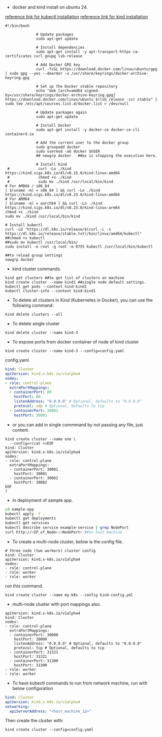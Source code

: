 
- docker and kind install on ubuntu 24.
  
[reference link for kubectl installation](https://kubernetes.io/docs/tasks/tools/install-kubectl-linux/#install-kubectl-binary-with-curl-on-linux)
[reference link for kind installation](https://kind.sigs.k8s.io/docs/user/quick-start/)  
```
#!/bin/bash

              # Update packages
              sudo apt-get update

              # Install dependencies
              sudo apt-get install -y apt-transport-https ca-certificates curl gnupg lsb-release

              # Add Docker GPG key
              curl -fsSL https://download.docker.com/linux/ubuntu/gpg | sudo gpg --yes --dearmor -o /usr/share/keyrings/docker-archive-keyring.gpg

              # Set up the Docker stable repository
              echo "deb [arch=amd64 signed-by=/usr/share/keyrings/docker-archive-keyring.gpg] https://download.docker.com/linux/ubuntu $(lsb_release -cs) stable" | sudo tee /etc/apt/sources.list.d/docker.list > /dev/null

              # Update packages again
              sudo apt-get update

              # Install Docker
              sudo apt-get install -y docker-ce docker-ce-cli containerd.io

              # Add the current user to the docker group
              sudo groupadd docker
              sudo usermod -aG docker $USER
              ## newgrp docker   ##as is stopping the execution here.

              # Install Kind
 #             curl -Lo ./kind https://kind.sigs.k8s.io/dl/v0.15.0/kind-linux-amd64
 #             chmod +x ./kind
 #             sudo mv ./kind /usr/local/bin/kind
# For AMD64 / x86_64
[ $(uname -m) = x86_64 ] && curl -Lo ./kind https://kind.sigs.k8s.io/dl/v0.23.0/kind-linux-amd64
# For ARM64
[ $(uname -m) = aarch64 ] && curl -Lo ./kind https://kind.sigs.k8s.io/dl/v0.23.0/kind-linux-arm64
chmod +x ./kind
sudo mv ./kind /usr/local/bin/kind

# Install kubectl
curl -LO "https://dl.k8s.io/release/$(curl -L -s https://dl.k8s.io/release/stable.txt)/bin/linux/amd64/kubectl"
##chmod +x kubectl
##sudo mv kubectl /usr/local/bin/
sudo install -o root -g root -m 0755 kubectl /usr/local/bin/kubectl

##to reload group settings
newgrp docker
```

- kind cluster commands.
```
kind get clusters ##to get list of clusters on machine
kind create cluster --name kind1 ##single node default settings.
kubectl get pods --context kind-kind1
kubectl cluster-info --context kind-kind1
```

- To delete all clusters in Kind (Kubernetes in Docker), you can use the following command:

```
kind delete clusters --all
```
- To delete single cluster
```
kind delete cluster --name kind-3
```

- To expose ports from docker container of node of kind cluster
```
kind create cluster --name kind-3 --config=config.yaml
```
config.yaml
```yaml
kind: Cluster
apiVersion: kind.x-k8s.io/v1alpha4
nodes:
- role: control-plane
  extraPortMappings:
  - containerPort: 80
    hostPort: 80
    listenAddress: "0.0.0.0" # Optional, defaults to "0.0.0.0"
    protocol: udp # Optional, defaults to tcp
  - containerPort: 30081
    hostPort: 30081
```
- or you can add in single commmand by not passing any file, just content.
```
kind create cluster --name one \
  --config=<(cat <<EOF
kind: Cluster
apiVersion: kind.x-k8s.io/v1alpha4
nodes:
- role: control-plane
  extraPortMappings:
  - containerPort: 30081
    hostPort: 30081
  - containerPort: 30082
    hostPort: 30082
EOF
)
```

- In deployment of sample app.
```bash
cd eample-app
kubectl apply -f .
kubectl get deployments
kubectl get services
kubectl describe service example-service | grep NodePort
curl http://<IP_of_Node>:<NodePort> ##on host machine
```

- To create a multi-node cluster, below is the config file.
```
# three node (two workers) cluster config
kind: Cluster
apiVersion: kind.x-k8s.io/v1alpha4
nodes:
- role: control-plane
- role: worker
- role: worker
```
run this command.
```
kind create cluster --name my-k8s --config kind-config.yml
```

- multi-node cluster with port mappings also.
```
apiVersion: kind.x-k8s.io/v1alpha4
kind: Cluster
nodes:
- role: control-plane
  extraPortMappings:
  - containerPort: 30000
    hostPort: 30000
    listenAddress: "0.0.0.0" # Optional, defaults to "0.0.0.0"
    protocol: tcp # Optional, defaults to tcp
  - containerPort: 31321
    hostPort: 31321
  - containerPort: 31300
    hostPort: 31300
- role: worker
- role: worker
```

- To have kubectl commands to run from network machine, run with below configuration


```yaml
kind: Cluster
apiVersion: kind.x-k8s.io/v1alpha4
networking:
  apiServerAddress: "<host_machine_ip>"
```

Then create the cluster with:

```
kind create cluster --config=config.yaml
```

